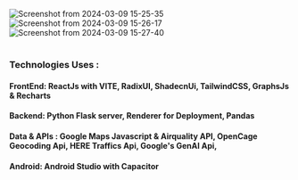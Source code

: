 ![Screenshot from 2024-03-09 15-25-35](https://github.com/IORD1/NESS/assets/91962775/fdced19b-341c-407b-b880-a58879d8ab62)
![Screenshot from 2024-03-09 15-26-17](https://github.com/IORD1/NESS/assets/91962775/15fed6dd-7e11-41bc-aac8-111edabfcb94)
![Screenshot from 2024-03-09 15-27-40](https://github.com/IORD1/NESS/assets/91962775/7ab5f2c1-f24c-44f8-b0ae-f5aa73160705)


#
### Technologies Uses : 
#### FrontEnd: ReactJs with VITE, RadixUI, ShadecnUi, TailwindCSS, GraphsJs & Recharts
#### Backend: Python Flask server, Renderer for Deployment, Pandas
#### Data & APIs : Google Maps Javascript & Airquality API, OpenCage Geocoding Api, HERE Traffics Api, Google's GenAI Api, 
#### Android: Android Studio with Capacitor

